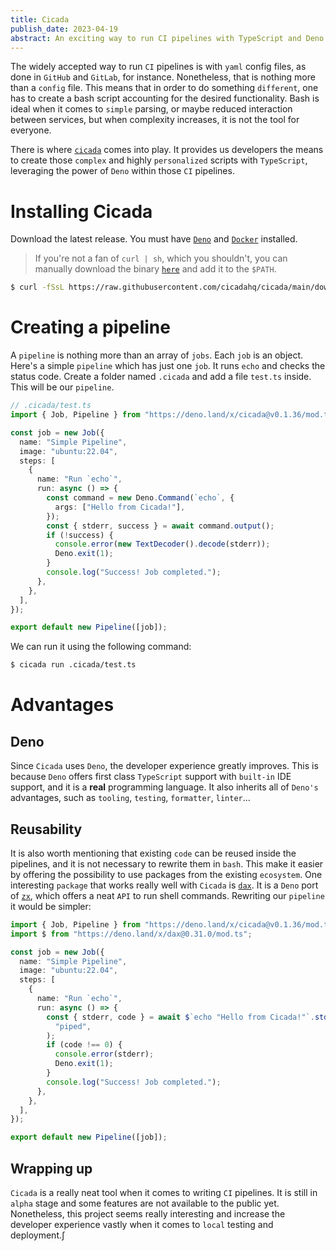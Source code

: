 ```yaml
---
title: Cicada
publish_date: 2023-04-19
abstract: An exciting way to run CI pipelines with TypeScript and Deno
---
```


The widely accepted way to run `CI` pipelines is with `yaml` config files, as
done in `GitHub` and `GitLab`, for instance. Nonetheless, that is nothing more
than a `config` file. This means that in order to do something `different`, one
has to create a bash script accounting for the desired functionality. Bash is
ideal when it comes to `simple` parsing, or maybe reduced interaction between
services, but when complexity increases, it is not the tool for everyone.

There is where [`cicada`](https://cicada.build/) comes into play. It provides us
developers the means to create those `complex` and highly `personalized` scripts
with `TypeScript`, leveraging the power of `Deno` within those `CI` pipelines.

# Installing Cicada

Download the latest release. You must have [`Deno`](/posts/deno#installing-deno)
and [`Docker`](https://docs.docker.com/desktop/) installed.

> If you're not a fan of `curl | sh`, which you shouldn't, you can manually
> download the binary
> [`here`](https://github.com/cicadahq/cicada/releases/latest) and add it to the
> `$PATH`.

```sh
$ curl -fSsL https://raw.githubusercontent.com/cicadahq/cicada/main/download.sh | sh
```

# Creating a pipeline

A `pipeline` is nothing more than an array of `jobs`. Each `job` is an object.
Here's a simple `pipeline` which has just one `job`. It runs `echo` and checks
the status code. Create a folder named `.cicada` and add a file `test.ts`
inside. This will be our `pipeline`.

```ts
// .cicada/test.ts
import { Job, Pipeline } from "https://deno.land/x/cicada@v0.1.36/mod.ts";

const job = new Job({
  name: "Simple Pipeline",
  image: "ubuntu:22.04",
  steps: [
    {
      name: "Run `echo`",
      run: async () => {
        const command = new Deno.Command(`echo`, {
          args: ["Hello from Cicada!"],
        });
        const { stderr, success } = await command.output();
        if (!success) {
          console.error(new TextDecoder().decode(stderr));
          Deno.exit(1);
        }
        console.log("Success! Job completed.");
      },
    },
  ],
});

export default new Pipeline([job]);
```

We can run it using the following command:

```sh
$ cicada run .cicada/test.ts
```

# Advantages

## Deno

Since `Cicada` uses `Deno`, the developer experience greatly improves. This is
because `Deno` offers first class `TypeScript` support with `built-in` IDE
support, and it is a **real** programming language. It also inherits all of
`Deno's` advantages, such as `tooling`, `testing`, `formatter`, `linter`...

## Reusability

It is also worth mentioning that existing `code` can be reused inside the
pipelines, and it is not necessary to rewrite them in `bash`. This make it
easier by offering the possibility to use packages from the existing
`ecosystem`. One interesting `package` that works really well with `Cicada` is
[`dax`](https://deno.land/x/dax@0.31.0/mod.ts). It is a `Deno` port of
[`zx`](https://github.com/google/zx), which offers a neat `API` to run shell
commands. Rewriting our `pipeline` it would be simpler:

```ts
import { Job, Pipeline } from "https://deno.land/x/cicada@v0.1.36/mod.ts";
import $ from "https://deno.land/x/dax@0.31.0/mod.ts";

const job = new Job({
  name: "Simple Pipeline",
  image: "ubuntu:22.04",
  steps: [
    {
      name: "Run `echo`",
      run: async () => {
        const { stderr, code } = await $`echo "Hello from Cicada!"`.stderr(
          "piped",
        );
        if (code !== 0) {
          console.error(stderr);
          Deno.exit(1);
        }
        console.log("Success! Job completed.");
      },
    },
  ],
});

export default new Pipeline([job]);
```

## Wrapping up

`Cicada` is a really neat tool when it comes to writing `CI` pipelines. It is
still in `alpha` stage and some features are not available to the public yet.
Nonetheless, this project seems really interesting and increase the developer
experience vastly when it comes to `local` testing and deployment.∫